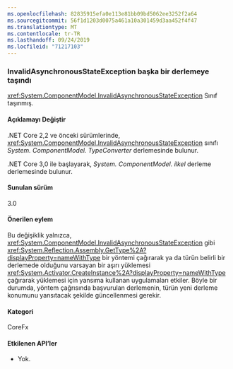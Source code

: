 ```yaml
---
ms.openlocfilehash: 82835915efa0e113e81bb09bd5062ee3252f2a64
ms.sourcegitcommit: 56f1d1203d0075a461a10a301459d3aa452f4f47
ms.translationtype: MT
ms.contentlocale: tr-TR
ms.lasthandoff: 09/24/2019
ms.locfileid: "71217103"
---
```

### <a name="invalidasynchronousstateexception-moved-to-another-assembly"></a>InvalidAsynchronousStateException başka bir derlemeye taşındı

<xref:System.ComponentModel.InvalidAsynchronousStateException> Sınıf taşınmış.

#### <a name="change-description"></a>Açıklamayı Değiştir

.NET Core 2,2 ve önceki sürümlerinde, <xref:System.ComponentModel.InvalidAsynchronousStateException> sınıfı *System. ComponentModel. TypeConverter* derlemesinde bulunur.

.NET Core 3,0 ile başlayarak, *System. ComponentModel. ilkel* derleme derlemesinde bulunur.

#### <a name="version-introduced"></a>Sunulan sürüm

3.0

#### <a name="recommended-action"></a>Önerilen eylem

Bu değişiklik yalnızca, <xref:System.ComponentModel.InvalidAsynchronousStateException> gibi <xref:System.Reflection.Assembly.GetType%2A?displayProperty=nameWithType> bir yöntemi çağırarak ya da türün belirli bir derlemede olduğunu varsayan bir aşırı yüklemesi <xref:System.Activator.CreateInstance%2A?displayProperty=nameWithType> çağırarak yüklemesi için yansıma kullanan uygulamaları etkiler. Böyle bir durumda, yöntem çağrısında başvurulan derlemenin, türün yeni derleme konumunu yansıtacak şekilde güncellenmesi gerekir.

#### <a name="category"></a>Kategori

CoreFx

#### <a name="affected-apis"></a>Etkilenen API’ler

- Yok.

<!--

### Affected APIs

- Not detectable via API analysis

-->
